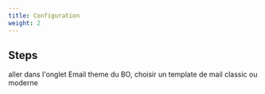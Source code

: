 ```yaml
---
title: Configuration
weight: 2
---
```

## Steps

aller dans l'onglet Email theme du BO, choisir un template de mail classic ou moderne

